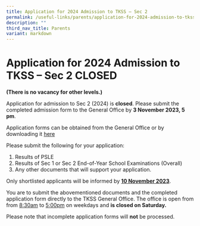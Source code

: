 ```yaml
---
title: Application for 2024 Admission to TKSS – Sec 2
permalink: /useful-links/parents/application-for-2024-admission-to-tkss-sec-2/
description: ""
third_nav_title: Parents
variant: markdown
---
```

# Application for 2024 Admission to TKSS – Sec 2 CLOSED

**(There is no vacancy for other levels.)**

Application for admission to Sec 2 (2024) is **closed**. Please submit the completed admission form to the General Office by **3 November 2023, 5 pm**.

Application forms can be obtained from the General Office or by downloading it [here](https://go.gov.sg/tkss2024admission)

Please submit the following for your application:

1.  Results of PSLE
2.  Results of Sec 1 or Sec 2 End-of-Year School Examinations (Overall)
3.  Any other documents that will support your application.

Only shortlisted applicants will be informed by **<u>10 November 2023</u>**.

You are to submit the abovementioned documents and the completed application form directly to the TKSS General Office. The office is open from  from&nbsp;<u>8:30am</u>&nbsp;to&nbsp;<u>5:00pm</u>&nbsp;on weekdays and **is closed on Saturday.**

Please note that incomplete application forms will **not** be processed.